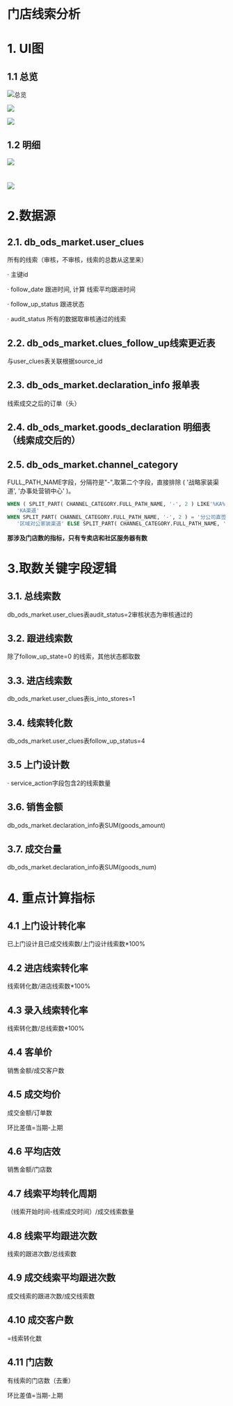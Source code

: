 # 门店线索分析

# 1. UI图

## 1.1 总览

![总览](../images/门店线索分析/线索_1_m_1.png)



![](../images/门店线索分析/线索_1_m_2.png)

![](../images/门店线索分析/线索_1_m_3.png)

## 1.2 明细

![](images/门店线索分析/线索_2_m_1.png)

# ![](../images/门店线索分析/线索_2_m_2.png)

# 2.数据源

## 2.1.    db_ods_market.user_clues

所有的线索（审核，不审核，线索的总数从这里来）

·    主键id

·    follow_date 跟进时间, 计算 线索平均跟进时间

·    follow_up_status 跟进状态

·    audit_status   所有的数据取审核通过的线索

## 2.2.  db_ods_market.clues_follow_up线索更近表  

与user_clues表关联根据source_id

## 2.3.  db_ods_market.declaration_info 报单表   

线索成交之后的订单（头）

## 2.4. db_ods_market.goods_declaration 明细表（线索成交后的）

## 2.5. db_ods_market.channel_category 

FULL_PATH_NAME字段，分隔符是"-",取第二个字段，直接排除 ( '战略家装渠道', '办事处营销中心' )。

```sql
WHEN ( SPLIT_PART( CHANNEL_CATEGORY.FULL_PATH_NAME, '-', 2 ) LIKE'%KA%' OR SPLIT_PART( CHANNEL_CATEGORY.FULL_PATH_NAME, '-', 2 ) = '传统百货' ) THEN
   'KA渠道' 
WHEN SPLIT_PART( CHANNEL_CATEGORY.FULL_PATH_NAME, '-', 2 ) = '分公司直签家装定制' THEN
   '区域对公家装渠道' ELSE SPLIT_PART( CHANNEL_CATEGORY.FULL_PATH_NAME, '-', 2 )
```

**那涉及门店数的指标，只有专卖店和社区服务器有数**



# 3.取数关键字段逻辑

## 3.1.    总线索数

db_ods_market.user_clues表audit_status=2审核状态为审核通过的

## 3.2.    跟进线索数

除了follow_up_state=0 的线索，其他状态都取数

## 3.3.    进店线索数

db_ods_market.user_clues表is_into_stores=1

## 3.4.    线索转化数

db_ods_market.user_clues表follow_up_status=4

## 3.5    上门设计数

·    service_action字段包含2的线索数量

## 3.6.    销售金额

db_ods_market.declaration_info表SUM(goods_amount)

## 3.7.    成交台量

db_ods_market.declaration_info表SUM(goods_num)



# 4. 重点计算指标

## 4.1 上门设计转化率

已上门设计且已成交线索数/上门设计线索数*100%

## 4.2 进店线索转化率

线索转化数/进店线索数*100%

## 4.3 录入线索转化率

线索转化数/总线索数*100%

## 4.4 客单价

销售金额/成交客户数

## 4.5 成交均价

成交金额/订单数

环比差值=当期-上期

## 4.6 平均店效

销售金额/门店数

## 4.7 线索平均转化周期

（线索开始时间-线索成交时间）/成交线索数量

## 4.8 线索平均跟进次数

线索的跟进次数/总线索数

## 4.9 成交线索平均跟进次数

成交线索的跟进次数/成交线索数

## 4.10 成交客户数

=线索转化数

## 4.11 门店数

有线索的门店数（去重）

环比差值=当期-上期








